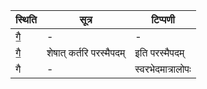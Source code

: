 | स्थिति | सूत्र | टिप्पणी |
| ----- | ------- | ------ |
| गै॒ | - | - |
| गै॒ | शेषात् कर्तरि परस्मैपदम् | इति परस्मैपदम् |
| गै | - | स्वरभेदमात्रालोपः |
